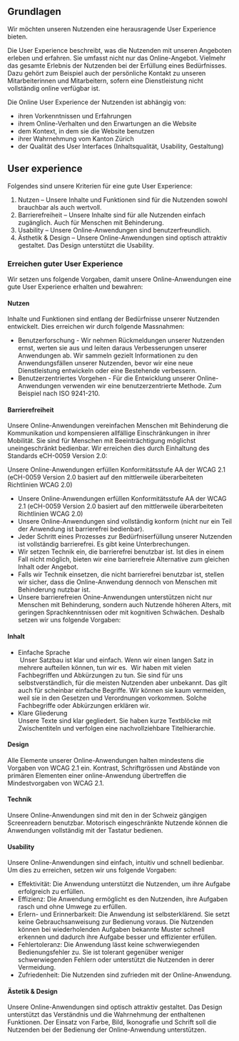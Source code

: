 <h2 class='atm-heading'>Grundlagen</h2>

Wir möchten unseren Nutzenden eine herausragende User Experience bieten.

Die User Experience beschreibt, was die Nutzenden mit unseren Angeboten erleben und erfahren. Sie umfasst nicht nur das Online-Angebot. Vielmehr das gesamte Erlebnis der Nutzenden bei der Erfüllung eines Bedürfnisses. Dazu gehört zum Beispiel auch der persönliche Kontakt zu unseren Mitarbeiterinnen und Mitarbeitern, sofern eine Dienstleistung nicht vollständig online verfügbar ist.

Die Online User Experience der Nutzenden ist abhängig von:

* ihren Vorkenntnissen und Erfahrungen
* ihrem Online-Verhalten und den Erwartungen an die Website
* dem Kontext, in dem sie die Website benutzen
* ihrer Wahrnehmung vom Kanton Zürich
* der Qualität des User Interfaces (Inhaltsqualität, Usability, Gestaltung)

<h2 class='atm-heading atm-heading--bordered'>User experience</h2>

Folgendes sind unsere Kriterien für eine gute User Experience:

1. Nutzen – Unsere Inhalte und Funktionen sind für die Nutzenden sowohl brauchbar als auch wertvoll.
2. Barrierefreiheit – Unsere Inhalte sind für alle Nutzenden einfach zugänglich. Auch für Menschen mit Behinderung.
3. Usability – Unsere Online-Anwendungen sind benutzerfreundlich.
4. Ästhetik & Design – Unsere Online-Anwendungen sind optisch attraktiv gestaltet. Das Design unterstützt die Usability.

<h3 class="atm-heading">Erreichen guter User Experience</h3>

Wir setzen uns folgende Vorgaben, damit unsere Online-Anwendungen eine gute User Experience erhalten und bewahren:

<h4 class="atm-heading">Nutzen</h4>

Inhalte und Funktionen sind entlang der Bedürfnisse unserer Nutzenden entwickelt. Dies erreichen wir durch folgende Massnahmen:

* Benutzerforschung - Wir nehmen Rückmeldungen unserer Nutzenden ernst, werten sie aus und leiten daraus Verbesserungen unserer Anwendungen ab. Wir sammeln gezielt Informationen zu den Anwendungsfällen unserer Nutzenden, bevor wir eine neue Dienstleistung entwickeln oder eine Bestehende verbessern.
* Benutzerzentriertes Vorgehen - Für die Entwicklung unserer Online-Anwendungen verwenden wir eine benutzerzentrierte Methode. Zum Beispiel nach ISO 9241-210.

<h4 class="atm-heading">Barrierefreiheit</h4>

Unsere Online-Anwendungen vereinfachen Menschen mit Behinderung die Kommunikation und kompensieren allfällige Einschränkungen in ihrer Mobilität. Sie sind für Menschen mit Beeinträchtigung möglichst uneingeschränkt bedienbar. Wir erreichen dies durch Einhaltung des Standards eCH-0059 Version 2.0:

Unsere Online-Anwendungen erfüllen Konformitätsstufe AA der WCAG 2.1 (eCH-0059 Version 2.0 basiert auf den mittlerweile überarbeiteten Richtlinien WCAG 2.0)

* Unsere Online-Anwendungen erfüllen Konformitätsstufe AA der WCAG 2.1 (eCH-0059 Version 2.0 basiert auf den mittlerweile überarbeiteten Richtlinien WCAG 2.0)
* Unsere Online-Anwendungen sind vollständig konform (nicht nur ein Teil der Anwendung ist barrierefrei bedienbar).
* Jeder Schritt eines Prozesses zur Bedürfniserfüllung unserer Nutzenden ist vollständig barrierefrei. Es gibt keine Unterbrechungen.
* Wir setzen Technik ein, die barrierefrei benutzbar ist. Ist dies in einem Fall nicht möglich, bieten wir eine barrierefreie Alternative zum gleichen Inhalt oder Angebot.
* Falls wir Technik einsetzen, die nicht barrierefrei benutzbar ist, stellen wir sicher, dass die Online-Anwendung dennoch von Menschen mit Behinderung nutzbar ist.
* Unsere barrierefreien Onine-Anwendungen unterstützen nicht nur Menschen mit Behinderung, sondern auch Nutzende höheren Alters, mit geringen Sprachkenntnissen oder mit kognitiven Schwächen. Deshalb setzen wir uns folgende Vorgaben:

<h4 class="atm-heading">Inhalt</h4>

* Einfache Sprache<br>
 Unser Satzbau ist klar und einfach. Wenn wir einen langen Satz in mehrere aufteilen können, tun wir es.
 Wir haben mit vielen Fachbegriffen und Abkürzungen zu tun. Sie sind für uns selbstverständlich, für die meisten Nutzenden aber unbekannt. Das gilt auch für scheinbar einfache Begriffe. Wir können sie kaum vermeiden, weil sie in den Gesetzen und Verordnungen vorkommen. Solche Fachbegriffe oder Abkürzungen erklären wir.
* Klare Gliederung <br>
Unsere Texte sind klar gegliedert. Sie haben kurze Textblöcke mit Zwischentiteln und verfolgen eine nachvollziehbare Titelhierarchie.

<h4 class="atm-heading">Design</h4>

Alle Elemente unserer Online-Anwendungen halten mindestens die Vorgaben von WCAG 2.1 ein. Kontrast, Schriftgrössen und Abstände von primären Elementen einer online-Anwendung übertreffen die Mindestvorgaben von WCAG 2.1.

<h4 class="atm-heading">Technik</h4>

Unsere Online-Anwendungen sind mit den in der Schweiz gängigen Screenreadern benutzbar. Motorisch eingeschränkte Nutzende können die Anwendungen vollständig mit der Tastatur bedienen.

<h4 class="atm-heading">Usability</h4>

Unsere Online-Anwendungen sind einfach, intuitiv und schnell bedienbar. Um dies zu erreichen, setzen wir uns folgende Vorgaben:

* Effektivität: Die Anwendung unterstützt die Nutzenden, um ihre Aufgabe erfolgreich zu erfüllen.
* Effizienz: Die Anwendung ermöglicht es den Nutzenden, ihre Aufgaben rasch und ohne Umwege zu erfüllen.
* Erlern- und Erinnerbarkeit: Die Anwendung ist selbsterklärend. Sie setzt keine Gebrauchsanweisung zur Bedienung voraus. Die Nutzenden können bei wiederholenden Aufgaben bekannte Muster schnell erkennen und dadurch ihre Aufgabe besser und effizienter erfüllen.
* Fehlertoleranz: Die Anwendung lässt keine schwerwiegenden Bedienungsfehler zu. Sie ist tolerant gegenüber weniger schwerwiegenden Fehlern oder unterstützt die Nutzenden in derer Vermeidung.
* Zufriedenheit: Die Nutzenden sind zufrieden mit der Online-Anwendung.

<h4 class="atm-heading">Ästetik & Design</h4>

Unsere Online-Anwendungen sind optisch attraktiv gestaltet. Das Design unterstützt das Verständnis und die Wahrnehmung der enthaltenen Funktionen. Der Einsatz von Farbe, Bild, Ikonografie und Schrift soll die Nutzenden bei der Bedienung der Online-Anwendung unterstützen.
